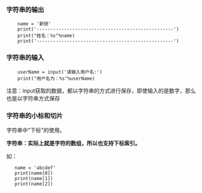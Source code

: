 ### 字符串的输出

```
    name = '新锐'
    print('--------------------------------------------------')
    print("姓名：%s"%name)
    print('--------------------------------------------------')
```

### 字符串的输入

```
    userName = input('请输入用户名:')
    print("用户名为：%s"%userName)
```

注意：input获取的数据，都以字符串的方式进行保存，即使输入的是数字，那么也是以字符串方式保存

### 字符串的小标和切片

字符串中"下标"的使用。

**字符串：实际上就是字符的数组，所以也支持下标索引。**

如：

```
   name = 'abcdef'
   print(name[0])
   print(name[1])
   print(name[2])
```




